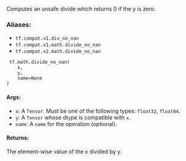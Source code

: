 Computes an unsafe divide which returns 0 if the y is zero.
### Aliases:
- `tf.compat.v1.div_no_nan`
- `tf.compat.v1.math.divide_no_nan`
- `tf.compat.v2.math.divide_no_nan`

```
 tf.math.divide_no_nan(
    x,
    y,
    name=None
)
```
#### Args:
- `x`: A `Tensor`. Must be one of the following types: `float32`, `float64`.
- `y`: A `Tensor` whose dt`y`pe is compatible with `x`.
- `name`: A `name` for the operation (optional).
#### Returns:
The element-wise value of the x divided by y.
